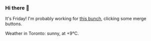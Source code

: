 ### Hi there :wave:

It's Friday! I'm probably working for [this bunch](https://github.com/kohofinancial), clicking some merge buttons.

Weather in Toronto: sunny, at +9°C.

